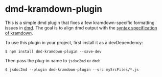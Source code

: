 # dmd-kramdown-plugin

This is a simple dmd plugin that fixes a few kramdown-specific formatting issues
in [dmd](https://github.com/jsdoc2md/dmd). The goal is to align dmd output with
the [syntax specification of kramdown](http://kramdown.gettalong.org/syntax.html).

To use this plugin in your project, first install it as a devDependency:

```
$ npm install dmd-kramdown-plugin --save-dev
```

Then pass the plug-in name to `jsdoc2md` or `dmd`:

```
$ jsdoc2md --plugin dmd-kramdown-plugin --src mySrcFiles/*.js
```

